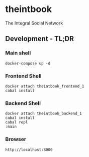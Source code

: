 # theintbook

The Integral Social Network

## Development - TL;DR

### Main shell
    docker-compose up -d

### Frontend Shell
    docker attach theintbook_frontend_1
    cabal install
    
### Backend Shell
    docker attach theintbook_backend_1
    cabal install
    cabal repl
    :main
    
### Browser

    http://localhost:8000
    
